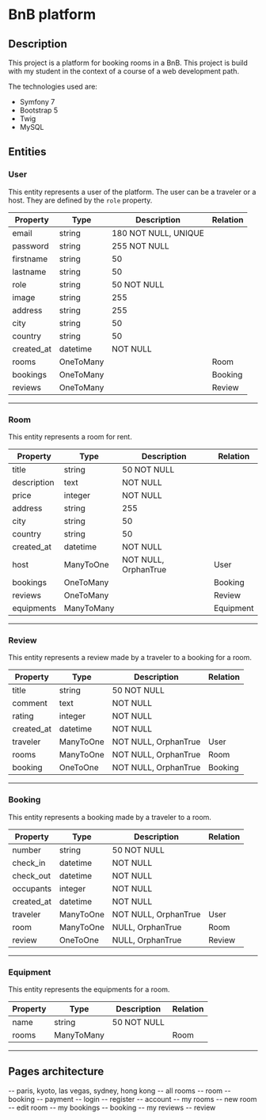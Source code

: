 # BnB platform

## Description

This project is a platform for booking rooms in a BnB.
This project is build with my student in the context of a course of a web development path.

The technologies used are:
- Symfony 7
- Bootstrap 5
- Twig
- MySQL

## Entities

### User

This entity represents a user of the platform. The user can be a traveler or a host. They are defined by the `role` property.

| Property   | Type     | Description          | Relation |
| ---------- | -------  | -------------------- | -------- |
| email      | string   | 180 NOT NULL, UNIQUE |          |
| password   | string   | 255 NOT NULL         |          |
| firstname  | string   | 50                   |          |
| lastname   | string   | 50                   |          |
| role       | string   | 50 NOT NULL          |          |
| image      | string   | 255                  |          |
| address    | string   | 255                  |          |
| city       | string   | 50                   |          |
| country    | string   | 50                   |          |
| created_at | datetime | NOT NULL             |          |
| rooms      | OneToMany|                      | Room     |
| bookings   | OneToMany|                      | Booking  |
| reviews    | OneToMany|                      | Review   |

---

### Room

This entity represents a room for rent.

| Property   | Type     | Description          | Relation |
| ---------- | -------  | -------------------- | -------- |
| title      | string   | 50 NOT NULL          |          |
| description| text     | NOT NULL             |          |
| price      | integer  | NOT NULL             |          |
| address    | string   | 255                  |          |
| city       | string   | 50                   |          |
| country    | string   | 50                   |          |
| created_at | datetime | NOT NULL             |          |
| host       | ManyToOne| NOT NULL, OrphanTrue | User     |
| bookings   | OneToMany|                      | Booking  |
| reviews    | OneToMany|                      | Review   |
| equipments | ManyToMany|                     | Equipment|

---

### Review

This entity represents a review made by a traveler to a booking for a room.

| Property   | Type     | Description          | Relation |
| ---------- | -------  | -------------------- | -------- |
| title      | string   | 50 NOT NULL          |          |
| comment    | text     | NOT NULL             |          |
| rating     | integer  | NOT NULL             |          |
| created_at | datetime | NOT NULL             |          |
| traveler   | ManyToOne| NOT NULL, OrphanTrue | User     |
| rooms      | ManyToOne| NOT NULL, OrphanTrue | Room     |
| booking    | OneToOne | NOT NULL, OrphanTrue | Booking  |

---

### Booking

This entity represents a booking made by a traveler to a room.

| Property   | Type     | Description          | Relation |
| ---------- | -------  | -------------------- | -------- |
| number     | string   | 50 NOT NULL          |          |
| check_in   | datetime | NOT NULL             |          |
| check_out  | datetime | NOT NULL             |          |
| occupants  | integer  | NOT NULL             |          |
| created_at | datetime | NOT NULL             |          |
| traveler   | ManyToOne| NOT NULL, OrphanTrue | User     |
| room       | ManyToOne| NULL, OrphanTrue     | Room     |
| review     | OneToOne | NULL, OrphanTrue     | Review   |

---

### Equipment

This entity represents the equipments for a room.

| Property   | Type      | Description | Relation |
| ---------- | --------  | ----------- | -------- |
| name       | string    | 50 NOT NULL |          |
| rooms      | ManyToMany|             | Room     |

---

## Pages architecture

-- paris, kyoto, las vegas, sydney, hong kong
    -- all rooms
        -- room
            -- booking
                -- payment
-- login
-- register
-- account
    -- my rooms
        -- new room
        -- edit room
    -- my bookings
        -- booking
    -- my reviews
        -- review